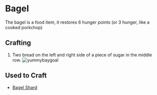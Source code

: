 # Bagel

The bagel is a food item, it restores 6 hunger points (or 3 hunger, like a cooked porkchop)

## Crafting

1) Two bread on the left and right side of a piece of sugar in the middle row.
![yummybaygoal](https://t.gyazo.com/teams/chew/d026ddcbd7d9f10f838e044a50a266c7.png)

## Used to Craft

- [Bagel Shard](https://teamcstudios.github.io/CStudiosMod/wiki/bagelshard)

